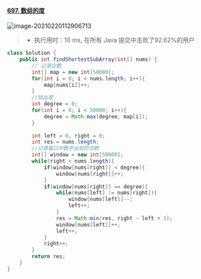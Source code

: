 #### [697. 数组的度](https://leetcode-cn.com/problems/degree-of-an-array/)

![image-20210220112906713](https://i.loli.net/2021/02/20/tGNs4ZhqgFaOLiK.png)

> - 执行用时：10 ms, 在所有 Java 提交中击败了92.62%的用户

```java
class Solution {
    public int findShortestSubArray(int[] nums) {
        // 记录众数
        int[] map = new int[50000];
        for(int i = 0; i < nums.length; i++){
            map[nums[i]]++;
        }
        //找出度
        int degree = 0;
        for(int i = 0; i < 50000; i++){
            degree = Math.max(degree, map[i]);
        }
        
        int left = 0, right = 0;
        int res = nums.length;
        //记录窗口中数字出现的次数
        int[] window = new int[50000];
        while(right < nums.length){
            if(window[nums[right]] < degree){
                window[nums[right]]++;
            }
            if(window[nums[right]] == degree){
                while(nums[left] != nums[right]){
                    window[nums[left]]--;
                    left++;
                }
                res = Math.min(res, right - left + 1);
                window[nums[left]]++;
                left++;
            }
            right++;
        }
        return res;
    }
}
```


